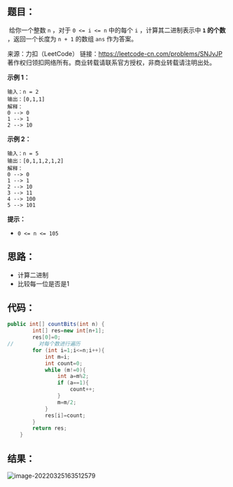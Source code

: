 ## 题目：

​	给你一个整数 `n` ，对于 `0 <= i <= n` 中的每个 `i` ，计算其二进制表示中 **`1` 的个数** ，返回一个长度为 `n + 1` 的数组 `ans` 作为答案。



来源：力扣（LeetCode） 链接：https://leetcode-cn.com/problems/SNJvJP 著作权归领扣网络所有。商业转载请联系官方授权，非商业转载请注明出处。

<!--more-->

**示例 1：**

```
输入：n = 2
输出：[0,1,1]
解释：
0 --> 0
1 --> 1
2 --> 10
```

**示例 2：**

```
输入：n = 5
输出：[0,1,1,2,1,2]
解释：
0 --> 0
1 --> 1
2 --> 10
3 --> 11
4 --> 100
5 --> 101
```

 

**提示：**

- `0 <= n <= 105`

## 思路：

- 计算二进制
- 比较每一位是否是1

## 代码：

```java
public int[] countBits(int n) {
        int[] res=new int[n+1];
        res[0]=0;
//        对每个数进行遍历
        for (int i=1;i<=n;i++){
            int m=i;
            int count=0;
            while (m!=0){
                int a=m%2;
                if (a==1){
                    count++;
                }
                m=m/2;
            }
            res[i]=count;
        }
        return res;
    }
```

## 结果：

![image-20220325163512579](https://gitee.com/misteryliu/typora/raw/master/image/image-20220325163512579.png)